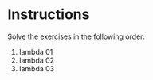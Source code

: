 # Instructions

Solve the exercises in the following order:

1. lambda 01
2. lambda 02
3. lambda 03

